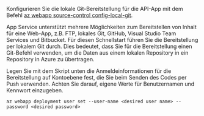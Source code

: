 Konfigurieren Sie die lokale Git-Bereitstellung für die API-App mit dem Befehl [az webapp source-control config-local-git](/cli/azure/appservice/web/source-control#config-local-git).   

App Service unterstützt mehrere Möglichkeiten zum Bereitstellen von Inhalt für eine Web-App, z.B. FTP, lokales Git, GitHub, Visual Studio Team Services und Bitbucket. Für diesen Schnellstart führen Sie die Bereitstellung per lokalem Git durch. Dies bedeutet, dass Sie für die Bereitstellung einen Git-Befehl verwenden, um die Daten aus einem lokalen Repository in ein Repository in Azure zu übertragen.  

Legen Sie mit dem Skript unten die Anmeldeinformationen für die Bereitstellung auf Kontoebene fest, die Sie beim Senden des Codes per Push verwenden. Achten Sie darauf, eigene Werte für Benutzernamen und Kennwort einzugeben.   

```azurecli-interactive
az webapp deployment user set --user-name <desired user name> --password <desired password>
```
